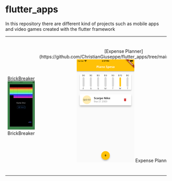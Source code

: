 # flutter_apps
In this repository there are different kind of projects such as mobile apps and video games created with the flutter framework


<div style="text-align: center">
    <table>
        <tr>
        	<td style="text-align: center">
                <a href="https://github.com/ChristianGiuseppe/flutter_apps/tree/main/brick_break">BrickBreaker</a>
                <img width="180" alt="BrickBreaker" src="https://github.com/ChristianGiuseppe/flutter_apps/blob/main/brick_break/BrickBreak_end.png" />
                BrickBreaker
        	</td>
           <td style="text-align: center">
                [Expense Planner](https://github.com/ChristianGiuseppe/flutter_apps/tree/main/expense_planner)
                <img width="180" alt="Expense Planner" src="https://github.com/ChristianGiuseppe/flutter_apps/blob/main/expense_planner/expense_planner.png" />
                Expense Planner 
          </td>
          <td style="text-align: center">
                [Memories](https://github.com/ChristianGiuseppe/flutter_apps/tree/main/memories)
                <img width="180" alt="Memories" src="https://github.com/ChristianGiuseppe/flutter_apps/blob/main/memories/memories.gif" />
                Memories
          </td>
      </tr>
      <tr>
      </td>
</table>
</div>
